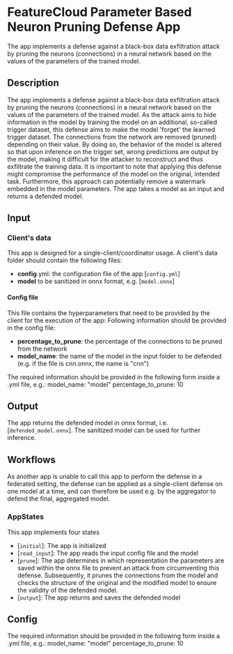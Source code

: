 # FeatureCloud Parameter Based Neuron Pruning Defense App

The app implements a defense against a black-box data exfiltration attack by pruning the neurons (connections) in a neural network based on the values of the parameters of the trained model.

## Description

The app implements a defense against a black-box data exfiltration attack by pruning the neurons (connections) in a neural network based on the values of the parameters of the trained model.
As the attack aims to hide information in the model by training the model on an additional, so-called trigger dataset, this defense aims to make the model 'forget' the learned trigger dataset.
The connections from the network are removed (pruned) depending on their value. By doing so, the behavior of the model is altered so that upon inference on the trigger set, wrong predictions are output by the model, making it difficult for the attacker to reconstruct and thus exfiltrate the training data. It is important to note that applying this defense might compromise the performance of the model on the original, intended task.
Furthermore, this approach can potentially remove a watermark embedded in the model parameters.
The app takes a model as an input and returns a defended model.

## Input

### Client's data

This app is designed for a single-client/coordinator usage. A client's data folder should contain the following files:

- **config**.yml: the configuration file of the app [`config.yml`]
- **model** to be sanitized in onnx format, e.g. [`model.onnx`]

#### Config file

This file contains the hyperparameters that need to be provided by the client for the execution of the app:
Following information should be provided in the config file:

- **percentage_to_prune**: the percentage of the connections to be pruned from the network
- **model_name**: the name of the model in the input folder to be defended (e.g. if the file is cnn.onnx, the name is "cnn")

The required information should be provided in the following form inside a .yml file, e.g.:
model_name: "model"
percentage_to_prune: 10

## Output

The app returns the defended model in onnx format, i.e. [`defended_model.onnx`].
The sanitized model can be used for further inference.

## Workflows

As another app is unable to call this app to perform the defense in a federated setting, the defense can be applied as a single-client defense on one model at a time, and can therefore be used e.g. by the aggregator to defend the final, aggregated model.

### AppStates

This app implements four states

- [`initial`]: The app is initialized
- [`read_input`]: The app reads the input config file and the model
- [`prune`]: The app determines in which representation the parameters are saved within the onnx file to prevent an attack from circumventing this defense. Subsequently, it prunes the connections from the model and checks the structure of the original and the modified model to ensure the validity of the defended model.
- [`output`]: The app returns and saves the defended model

## Config

The required information should be provided in the following form inside a .yml file, e.g.:
model_name: "model"
percentage_to_prune: 10
